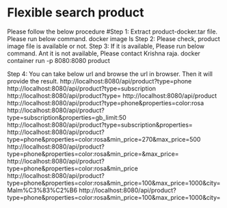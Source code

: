 # Flexible search product
Please follow the below procedure
#Step 1:
Extract product-docker.tar file. Please run below command.
docker image ls
Step 2: Please check, product image file is available or not.
Step 3: If it is available, Please run below command. Ant it is not available, Please contact Krishna raja.
docker container run -p 8080:8080 product

Step 4: You can take below url and browse the url in browser. Then it will provide the result.
http://localhost:8080/api/product?type=phone
http://localhost:8080/api/product?type=subscription
http://localhost:8080/api/product?type=
http://localhost:8080/api/product
http://localhost:8080/api/product?type=phone&properties=color:rosa
http://localhost:8080/api/product?type=subscription&properties=gb_limit:50
http://localhost:8080/api/product?type=subscription&properties=
http://localhost:8080/api/product?type=phone&properties=color:rosa&min_price=270&max_price=500
http://localhost:8080/api/product?type=phone&properties=color:rosa&min_price=&max_price=
http://localhost:8080/api/product?type=phone&properties=color:rosa&min_price
http://localhost:8080/api/product?type=phone&properties=color:rosa&min_price=100&max_price=1000&city=Malm%C3%83%C2%B6
http://localhost:8080/api/product?type=phone&properties=color:rosa&min_price=100&max_price=1000&city=
